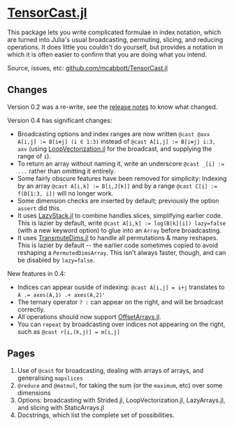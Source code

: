 # [TensorCast.jl](https://github.com/mcabbott/TensorCast.jl)

This package lets you write complicated formulae in index notation,
which are turned into Julia's usual broadcasting, permuting, slicing, and reducing operations.
It does little you couldn't do yourself, but provides a notation in which it is often 
easier to confirm that you are doing what you intend.

Source, issues, etc: [github.com/mcabbott/TensorCast.jl](https://github.com/mcabbott/TensorCast.jl)

## Changes

Version 0.2 was a re-write, see the [release notes](https://github.com/mcabbott/TensorCast.jl/releases/tag/v0.2.0) to know what changed.

Version 0.4 has significant changes:
- Broadcasting options and index ranges are now written `@cast @avx A[i,j] := B[i⊗j] (i ∈ 1:3)` instead of `@cast A[i,j] := B[i⊗j] i:3, axv` (using [LoopVectorization.jl](https://github.com/JuliaSIMD/LoopVectorization.jl) for the broadcast, and supplying the range of `i`).
- To return an array without naming it, write an underscore `@cast _[i] := ...` rather than omitting it entirely.
- Some fairly obscure features have been removed for simplicity: Indexing by an array `@cast A[i,k] := B[i,J[k]]` and by a range `@cast C[i] := f(D[1:3, i])` will no longer work.
- Some dimension checks are inserted by default; previously the option `assert` did this.
- It uses [LazyStack.jl](https://github.com/mcabbott/LazyStack.jl) to combine handles slices, simplifying earlier code. This is lazier by default, write `@cast A[i,k] := log(B[k][i]) lazy=false` (with a new keyword option) to glue into an `Array` before broadcasting.
- It uses [TransmuteDims.jl](https://github.com/mcabbott/TransmuteDims.jl) to handle all permutations & many reshapes. This is lazier by default -- the earlier code sometimes copied to avoid reshaping a `PermutedDimsArray`. This isn't always faster, though, and can be disabled by `lazy=false`.

New features in 0.4:
- Indices can appear ouside of indexing: `@cast A[i,j] = i+j` translates to `A .= axes(A,1) .+ axes(A,2)'`
- The ternary operator `? :` can appear on the right, and will be broadcast correctly.
- All operations should now support [OffsetArrays.jl](https://github.com/JuliaArrays/OffsetArrays.jl).
- You can `repeat` by broadcasting over indices not appearing on the right, such as `@cast r[i,(k,j)] = m[i,j]`

## Pages

1. Use of `@cast` for broadcasting, dealing with arrays of arrays, and generalising `mapslices`
2. `@reduce` and `@matmul`, for taking the sum (or the `maximum`, etc) over some dimensions
3. Options: broadcasting with Strided.jl, LoopVectorization.jl, LazyArrays.jl, and slicing with StaticArrays.jl
4. Docstrings, which list the complete set of possibilities.
